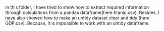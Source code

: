 
In this folder, I have tried to show how to extract required information through calculations from a pandas dataframe(here titanic.csv). Besides, I have also showed how to make an untidy dataset clear and tidy (here GDP.csv). Because, it is impossible to work with an untidy dataframe.  
